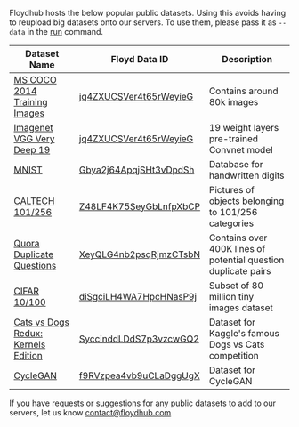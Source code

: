 Floydhub hosts the below popular public datasets. Using this avoids having to reupload big datasets onto our servers. 
To use them, please pass it as `--data` <ID> in the [run](../commands/run.md) command.


| Dataset Name | Floyd Data ID |  Description              |
| --------- | ------------------ | ------------------------ |
| [MS COCO 2014 Training Images](http://mscoco.org/dataset/#download) | [jq4ZXUCSVer4t65rWeyieG](https://www.floydhub.com/viewer/data/VhrTiJzhuvMZKUVurG7cGT/2JEQ7sC53Aik7i7sPx3EjY/)  | Contains around 80k images |
| [Imagenet VGG Very Deep 19](http://www.robots.ox.ac.uk/~vgg/research/very_deep/) | [jq4ZXUCSVer4t65rWeyieG](https://www.floydhub.com/viewer/data/VhrTiJzhuvMZKUVurG7cGT/2JEQ7sC53Aik7i7sPx3EjY/)  | 19 weight layers pre-trained Convnet model |
| [MNIST](http://yann.lecun.com/exdb/mnist/) | [Gbya2j64ApqjSHt3vDpdSh](https://www.floydhub.com/viewer/data/Gbya2j64ApqjSHt3vDpdSh/upe9HqVvwe9j7FHgEEVpoC/)  | Database for handwritten digits |
| [CALTECH 101/256](http://www.vision.caltech.edu/Image_Datasets/Caltech101/) | [Z48LF4K75SeyGbLnfpXbCP](https://www.floydhub.com/viewer/data/Z48LF4K75SeyGbLnfpXbCP/8QdHykZGC4nmaHLvNF8AFG/)  | Pictures of objects belonging to 101/256 categories |
| [Quora Duplicate Questions](https://data.quora.com/First-Quora-Dataset-Release-Question-Pairs) | [XeyQLG4nb2psqRjmzCTsbN](https://www.floydhub.com/viewer/data/XeyQLG4nb2psqRjmzCTsbN/54QybuiiAzXpdseKoHcy5d/)  | Contains over 400K lines of potential question duplicate pairs|
| [CIFAR 10/100](http://www.cs.utoronto.ca/~kriz/cifar.html) | [diSgciLH4WA7HpcHNasP9j](https://www.floydhub.com/viewer/data/diSgciLH4WA7HpcHNasP9j/FgfqKsTpQScuA7RMS25RSA/)  | Subset of 80 million tiny images dataset|
| [Cats vs Dogs Redux: Kernels Edition](https://www.kaggle.com/c/dogs-vs-cats-redux-kernels-edition) | [SyccinddLDdS7p3vzcwGQ2](https://www.floydhub.com/viewer/data/SyccinddLDdS7p3vzcwGQ2/saKd5dpEThAkWxDevSr9Ef/)  | Dataset for Kaggle's famous Dogs vs Cats competition|
| [CycleGAN](https://github.com/junyanz/CycleGAN) | [f9RVzpea4vb9uCLaDggUgX](https://www.floydhub.com/viewer/data/f9RVzpea4vb9uCLaDggUgX/C96ydwuPgbHRdfu8hbH3L4/)  | Dataset for CycleGAN|

If you have requests or suggestions for any public datasets to add to our servers, let us know [contact@floydhub.com](mailto:contact@floydhub.com)
